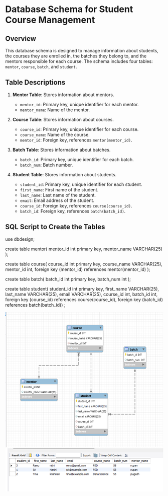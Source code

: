 # Database Schema for Student Course Management

## Overview

This database schema is designed to manage information about students, the courses they are enrolled in, the batches they belong to, and the mentors responsible for each course. The schema includes four tables: `mentor`, `course`, `batch`, and `student`.

## Table Descriptions

1. **Mentor Table**: Stores information about mentors.
    - `mentor_id`: Primary key, unique identifier for each mentor.
    - `mentor_name`: Name of the mentor.

2. **Course Table**: Stores information about courses.
    - `course_id`: Primary key, unique identifier for each course.
    - `course_name`: Name of the course.
    - `mentor_id`: Foreign key, references `mentor(mentor_id)`.

3. **Batch Table**: Stores information about batches.
    - `batch_id`: Primary key, unique identifier for each batch.
    - `batch_num`: Batch number.

4. **Student Table**: Stores information about students.
    - `student_id`: Primary key, unique identifier for each student.
    - `first_name`: First name of the student.
    - `last_name`: Last name of the student.
    - `email`: Email address of the student.
    - `course_id`: Foreign key, references `course(course_id)`.
    - `batch_id`: Foreign key, references `batch(batch_id)`.

## SQL Script to Create the Tables

use dbdesign;

create table mentor(
 mentor_id int primary key,
 mentor_name VARCHAR(25)
 );
 
 create table course(
 course_id int primary key,
 course_name VARCHAR(25),
 mentor_id int,
 foreign key (mentor_id) references mentor(mentor_id)
 );
 
 create table batch(
 batch_id int primary key,
 batch_num int
 );
 
create table student(
 student_id int primary key,
 first_name VARCHAR(25),
 last_name VARCHAR(25),
 email VARCHAR(25),
 course_id int,
 batch_id int,
 foreign key (course_id) references course(course_id),
 foreign key (batch_id) references batch(batch_id))
 ;

![EER-diagram](EER-Diagram.png)
![table](table.png)
